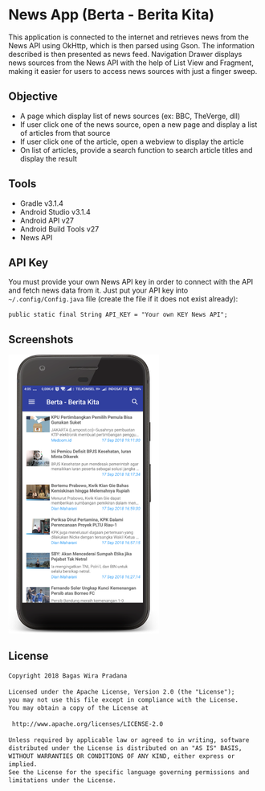 # News App (Berta - Berita Kita)
This application is connected to the internet and retrieves news from the News API using OkHttp, which is then parsed using Gson. The information described is then presented as news feed. Navigation Drawer displays news sources from the News API with the help of List View and Fragment, making it easier for users to access news sources with just a finger sweep.
## Objective
* A page which display list of news sources (ex: BBC, TheVerge, dll)
* If user click one of the news source, open a new page and display a list of articles from that source
* If user click one of the article, open a webview to display the article
* On list of articles, provide a search function to search article titles and display the result
## Tools
* Gradle v3.1.4
* Android Studio v3.1.4
* Android API v27
* Android Build Tools v27
* News API
## API Key
You must provide your own News API key in order to connect with the API and fetch news data from it. Just put your API key into ``` ~/.config/Config.java ``` file (create the file if it does not exist already):
```
public static final String API_KEY = "Your own KEY News API";
```
## Screenshots
<img src="https://raw.githubusercontent.com/bagaswirapradana/news-app/master/screenshoot_news.png" data-canonical-src="https://raw.githubusercontent.com/bagaswirapradana/news-app/master/screenshoot_news.png" width="300"/>

## License
```
Copyright 2018 Bagas Wira Pradana

Licensed under the Apache License, Version 2.0 (the "License");
you may not use this file except in compliance with the License.
You may obtain a copy of the License at

 http://www.apache.org/licenses/LICENSE-2.0

Unless required by applicable law or agreed to in writing, software
distributed under the License is distributed on an "AS IS" BASIS,
WITHOUT WARRANTIES OR CONDITIONS OF ANY KIND, either express or implied.
See the License for the specific language governing permissions and
limitations under the License.
```
